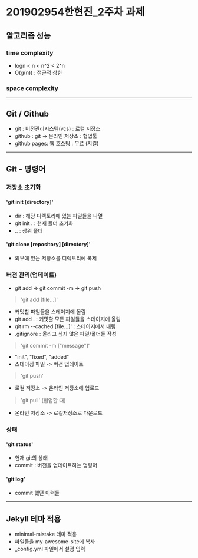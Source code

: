# 201902954한현진_2주차 과제

## 알고리즘 성능
### time complexity
* logn < n < n^2 < 2^n
* O(g(n)) : 점근적 상한 
### space complexity

---
## Git / Github
* git : 버전관리시스템(vcs) : 로컬 저장소
* github : git -> 온라인 저장소 : 협업툴
* github pages: 웹 호스팅 : 무료 (지킬)

---
## Git - 명령어
### 저장소 초기화
#### 'git init [directory]'
* dir : 해당 디렉토리에 있는 파일들을 나열
* git init . : 현재 폴더 초기화
* .. : 상위 폴더
#### 'git clone [repository] [directory]'
* 외부에 있는 저장소를 디렉토리에 복제

### 버전 관리(업데이트)
* git add -> git commit -m -> git push
> 'git add [file...]'
* 커밋할 파일들을 스테이지에 올림
* git add . : 커밋할 모든 파일들을 스테이지에 올림
* git rm --cached [file...]' : 스테이지에서 내림
* .gitignore : 올리고 싶지 않은 파일/폴더들 작성
> 'git commit -m ["message"]'
* "init", "fixed", "added"
* 스테이징 파일 -> 버전 업데이트
> 'git push'
* 로컬 저장소 -> 온라인 저장소에 업로드
> 'git pull' (협업할 때)
* 온라인 저장소 -> 로컬저장소로 다운로드


### 상태
#### 'git status'
* 현재 git의 상태
* commit : 버전을 업데이트하는 명령어
#### 'git log'
* commit 했던 이력들

---
## Jekyll 테마 적용
* minimal-mistake 테마 적용
* 파일들을 my-awesome-site에 복사
* _config.yml 파일에서 설정 입력
